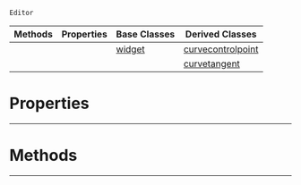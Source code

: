  `Editor`

|Methods|Properties|Base Classes|Derived Classes|
|---|---|---|---|
| | |[widget](https://github.com/dragonCASTjosh/PlasmaDocs/blob/master/code_reference/class_reference/widget.markdown)|[curvecontrolpoint](https://github.com/dragonCASTjosh/PlasmaDocs/blob/master/code_reference/class_reference/curvecontrolpoint.markdown)|
| | | |[curvetangent](https://github.com/dragonCASTjosh/PlasmaDocs/blob/master/code_reference/class_reference/curvetangent.markdown)|


 #  Properties


---  
 #  Methods


---  
 

 